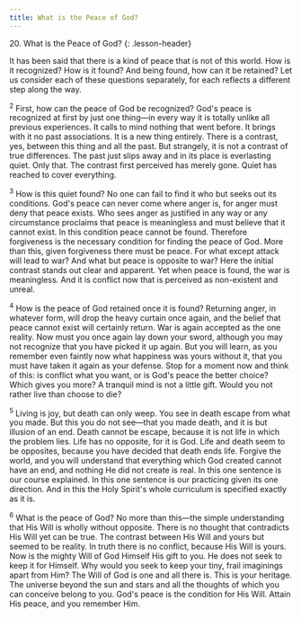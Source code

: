 ```yaml
---
title: What is the Peace of God?
---
```


20\. What is the Peace of God?
{: .lesson-header}

It has been said that there is a kind of peace that is not of this
world. How is it recognized? How is it found? And being found, how can
it be retained? Let us consider each of these questions separately, for
each reflects a different step along the way.

<sup>2</sup> First, how can the peace of God be recognized? God's peace
is recognized at first by just one thing—in every way it is totally
unlike all previous experiences. It calls to mind nothing that went
before. It brings with it no past associations. It is a new thing
entirely. There is a contrast, yes, between this thing and all the past.
But strangely, it is not a contrast of true differences. The past just
slips away and in its place is everlasting quiet. Only that. The
contrast first perceived has merely gone. Quiet has reached to cover
everything.

<sup>3</sup> How is this quiet found? No one can fail to find it who but
seeks out its conditions. God's peace can never come where anger is, for
anger must deny that peace exists. Who sees anger as justified in any
way or any circumstance proclaims that peace is meaningless and must
believe that it cannot exist. In this condition peace cannot be found.
Therefore forgiveness is the necessary condition for finding the peace
of God. More than this, given forgiveness there must be peace. For what
except attack will lead to war? And what but peace is opposite to war?
Here the initial contrast stands out clear and apparent. Yet when peace
is found, the war is meaningless. And it is conflict now that is
perceived as non-existent and unreal.

<sup>4</sup> How is the peace of God retained once it is found?
Returning anger, in whatever form, will drop the heavy curtain once
again, and the belief that peace cannot exist will certainly return. War
is again accepted as the one reality. Now must you once again lay down
your sword, although you may not recognize that you have picked it up
again. But you will learn, as you remember even faintly now what
happiness was yours without it, that you must have taken it again as
your defense. Stop for a moment now and think of this: is conflict what
you want, or is God's peace the better choice? Which gives you more? A
tranquil mind is not a little gift. Would you not rather live than
choose to die?

<sup>5</sup> Living is joy, but death can only weep. You see in death
escape from what you made. But this you do not see—that you made death,
and it is but illusion of an end. Death cannot be escape, because it is
not life in which the problem lies. Life has no opposite, for it is God.
Life and death seem to be opposites, because you have decided that death
ends life. Forgive the world, and you will understand that everything
which God created cannot have an end, and nothing He did not create is
real. In this one sentence is our course explained. In this one sentence
is our practicing given its one direction. And in this the Holy Spirit's
whole curriculum is specified exactly as it is.

<sup>6</sup> What is the peace of God? No more than this—the simple
understanding that His Will is wholly without opposite. There is no
thought that contradicts His Will yet can be true. The contrast between
His Will and yours but seemed to be reality. In truth there is no
conflict, because His Will is yours. Now is the mighty Will of God
Himself His gift to you. He does not seek to keep it for Himself. Why
would you seek to keep your tiny, frail imaginings apart from Him? The
Will of God is one and all there is. This is your heritage. The universe
beyond the sun and stars and all the thoughts of which you can conceive
belong to you. God's peace is the condition for His Will. Attain His
peace, and you remember Him.

